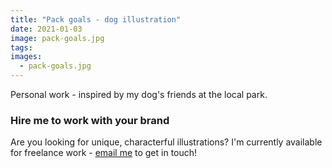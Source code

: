 ```yaml
---
title: "Pack goals - dog illustration"
date: 2021-01-03
image: pack-goals.jpg
tags:
images:
  - pack-goals.jpg
---
```


Personal work - inspired by my dog's friends at the local park.

### Hire me to work with your brand
Are you looking for unique, characterful illustrations? I'm currently available for freelance work - [email me](mailto:vicky@vickyhughes.co.uk) to get in touch!
